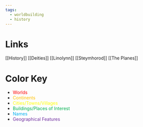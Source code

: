 ```yaml
---
tags:
  - worldbuilding
  - history
---
```

# Links
[[History]]
[[Deities]]
[[Linolynn]]
[[Steymhorod]]
[[The Planes]]
# Color Key
- <font color="#ff0000">Worlds</font>
- <font color="#ffc000">Continents</font>
- <font color="#ffff00">Cities/Towns/Villages</font>
- <font color="#00b050">Buildings/Places of Interest</font>
- <font color="#00b0f0">Names</font>
- <font color="#7030a0">Geographical Features</font>

